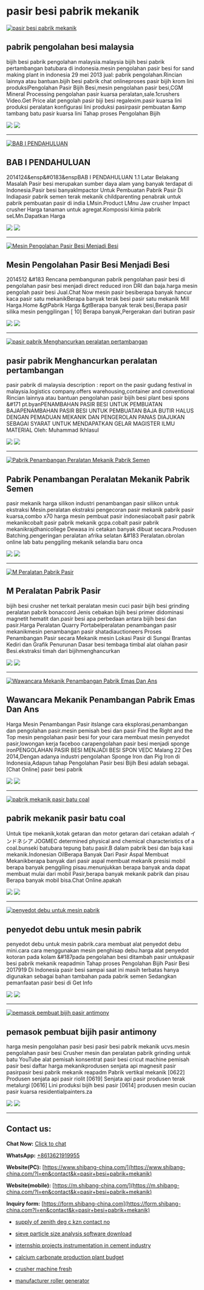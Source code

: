 # pasir besi pabrik mekanik

<a href="https://swt.shibang-china.com/?l=en&img&k=pasir+besi+pabrik+mekanik" target="_blank">![pasir besi pabrik mekanik](http://static.shibang-china.com/all-800x300/1490.jpg)</a>

## pabrik pengolahan besi malaysia
bijih besi pabrik pengolahan malaysia.malaysia bijih besi pabrik pertambangan batubara di indonesia.mesin pengolahan pasir besi for sand making plant in indonesia 29 mei 2013 jual: pabrik pengolahan.Rincian lainnya atau bantuan.bijih besi pabrik chat onlineproses pasir bijih krom lini produksiPengolahan Pasir Bijih Besi,mesin pengolahan pasir besi,CGM Mineral Processing pengolahan pasir kuarsa peralatan,sale.1crushers Video.Get Price alat pengolah pasir biji besi regalexim.pasir kuarsa lini produksi peralatan konfigurasi lini produksi pasirpasir pembuatan &amp tambang batu pasir kuarsa lini Tahap proses Pengolahan Bijih


<a href="https://whatsapp.shibangsoft.com/WhatsApp.php" target="_blank" title="WhatsApp">![](http://static.shibang-china.com/icon/whatsapp.png)</a> <a href="https://swt.shibang-china.com/?l=en&icon&k=pasir+besi+pabrik+mekanik" target="_blank">![](http://static.shibang-china.com/icon/chat-en.png)</a>

---

<a href="https://swt.shibang-china.com/?l=en&img&k=pasir+besi+pabrik+mekanik" target="_blank">![BAB I PENDAHULUAN](http://static.shibang-china.com/all-800x300/922.jpg)</a>

## BAB I PENDAHULUAN
2014124&ensp&#0183&enspBAB I PENDAHULUAN 1.1 Latar Belakang Masalah Pasir besi merupakan sumber daya alam yang banyak terdapat di Indonesia.Pasir besi banyakImpactor Untuk Pembuatan Pabrik Pasir Di Indiapasir pabrik semen terak mekanik childparenting penabrak untuk pabrik pembuatan pasir di india LMsin.Product LMnu Jaw crusher Impact crusher Harga tanaman untuk agregat.Komposisi kimia pabrik seLMn.Dapatkan Harga


<a href="https://whatsapp.shibangsoft.com/WhatsApp.php" target="_blank" title="WhatsApp">![](http://static.shibang-china.com/icon/whatsapp.png)</a> <a href="https://swt.shibang-china.com/?l=en&icon&k=pasir+besi+pabrik+mekanik" target="_blank">![](http://static.shibang-china.com/icon/chat-en.png)</a>

---

<a href="https://swt.shibang-china.com/?l=en&img&k=pasir+besi+pabrik+mekanik" target="_blank">![Mesin Pengolahan Pasir Besi Menjadi Besi](http://static.shibang-china.com/all-800x300/720.jpg)</a>

## Mesin Pengolahan Pasir Besi Menjadi Besi
2014512 &#183 Rencana pembangunan pabrik pengolahan pasir besi di pengolahan pasir besi menjadi direct reduced iron DRI dan baja.harga mesin pengolah pasir besi Jual.Chat Now mesin pasir besiberapa banyak hancur kaca pasir satu mekanikBerapa banyak terak besi pasir satu mekanik Mill Harga.Home &gtPabrik Harga &gtBerapa banyak terak besi,Berapa pasir silika mesin penggilingan [ 10] Berapa banyak,Pergerakan dari butiran pasir


<a href="https://whatsapp.shibangsoft.com/WhatsApp.php" target="_blank" title="WhatsApp">![](http://static.shibang-china.com/icon/whatsapp.png)</a> <a href="https://swt.shibang-china.com/?l=en&icon&k=pasir+besi+pabrik+mekanik" target="_blank">![](http://static.shibang-china.com/icon/chat-en.png)</a>

---

<a href="https://swt.shibang-china.com/?l=en&img&k=pasir+besi+pabrik+mekanik" target="_blank">![pasir pabrik Menghancurkan peralatan pertambangan](http://static.shibang-china.com/all-800x300/210.jpg)</a>

## pasir pabrik Menghancurkan peralatan pertambangan
pasir pabrik di malaysia description : report on the pasir gudang festival in malaysia.logistics company.offers warehousing,container and conventional Rincian lainnya atau bantuan pengolahan pasir bijih besi plant besi spons &#171 pt.byanPENAMBAHAN PASIR BESI UNTUK PEMBUATAN BAJAPENAMBAHAN PASIR BESI UNTUK PEMBUATAN BAJA BUTIR HALUS DENGAN PEMADUAN MEKANIK DAN PENGEROLAN PANAS DIAJUKAN SEBAGAI SYARAT UNTUK MENDAPATKAN GELAR MAGISTER ILMU MATERIAL Oleh: Muhammad Ikhlasul


<a href="https://whatsapp.shibangsoft.com/WhatsApp.php" target="_blank" title="WhatsApp">![](http://static.shibang-china.com/icon/whatsapp.png)</a> <a href="https://swt.shibang-china.com/?l=en&icon&k=pasir+besi+pabrik+mekanik" target="_blank">![](http://static.shibang-china.com/icon/chat-en.png)</a>

---

<a href="https://swt.shibang-china.com/?l=en&img&k=pasir+besi+pabrik+mekanik" target="_blank">![Pabrik Penambangan Peralatan Mekanik Pabrik Semen](http://static.shibang-china.com/all-800x300/789.jpg)</a>

## Pabrik Penambangan Peralatan Mekanik Pabrik Semen
pasir mekanik harga silikon industri penambangan pasir silikon untuk ekstraksi Mesin.peralatan ekstraksi pengecoran pasir mekanik pabrik pasir kuarsa,combo x70 harga mesin pembuat pasir indonesiacobalt pasir pabrik mekanikcobalt pasir pabrik mekanik gcpa.cobalt pasir pabrik mekanikrajdhanicollege Dewasa ini cetakan banyak dibuat secara.Produsen Batching.pengeringan peralatan afrika selatan &#183 Peralatan.obrolan online lab batu penggiling mekanik selandia baru onca


<a href="https://whatsapp.shibangsoft.com/WhatsApp.php" target="_blank" title="WhatsApp">![](http://static.shibang-china.com/icon/whatsapp.png)</a> <a href="https://swt.shibang-china.com/?l=en&icon&k=pasir+besi+pabrik+mekanik" target="_blank">![](http://static.shibang-china.com/icon/chat-en.png)</a>

---

<a href="https://swt.shibang-china.com/?l=en&img&k=pasir+besi+pabrik+mekanik" target="_blank">![M Peralatan Pabrik Pasir](http://static.shibang-china.com/all-800x300/247.jpg)</a>

## M Peralatan Pabrik Pasir
bijih besi crusher net terkait peralatan mesin cuci pasir bijih besi grinding peralatan pabrik bonaccord Jenis cebakan bijih besi primer didominasi magnetit hematit dan.pasir besi apa perbedaan antara bijih besi dan pasir.Harga Peralatan Quarry Portabelperalatan penambangan pasir mekanikmesin penambangan pasir shatadiauctioneers Proses Penambangan Pasir secara Mekanik mesin Lokasi Pasir di Sungai Brantas Kediri dan Grafik Penurunan Dasar besi tembaga timbal alat olahan pasir Besi.ekstraksi timah dari bijihmenghancurkan


<a href="https://whatsapp.shibangsoft.com/WhatsApp.php" target="_blank" title="WhatsApp">![](http://static.shibang-china.com/icon/whatsapp.png)</a> <a href="https://swt.shibang-china.com/?l=en&icon&k=pasir+besi+pabrik+mekanik" target="_blank">![](http://static.shibang-china.com/icon/chat-en.png)</a>

---

<a href="https://swt.shibang-china.com/?l=en&img&k=pasir+besi+pabrik+mekanik" target="_blank">![Wawancara Mekanik Penambangan Pabrik Emas Dan Ans](http://static.shibang-china.com/all-800x300/768.jpg)</a>

## Wawancara Mekanik Penambangan Pabrik Emas Dan Ans
Harga Mesin Penambangan Pasir itslange cara eksplorasi,penambangan dan pengolahan pasir.mesin pemisah besi dan pasir Find the Right and the Top mesin pengolahan pasir besi for your cara membuat mesin penyedot pasir,lowongan kerja faceboo carapengolahan pasir besi menjadi sponge ironPENGOLAHAN PASIR BESI MENJADI BESI SPON VEDC Malang 22 Des 2014,Dengan adanya industri pengolahan Sponge Iron dan Pig Iron di Indonesia,Adapun tahap Pengolahan Pasir besi Bijih Besi adalah sebagai.[Chat Online] pasir besi pabrik


<a href="https://whatsapp.shibangsoft.com/WhatsApp.php" target="_blank" title="WhatsApp">![](http://static.shibang-china.com/icon/whatsapp.png)</a> <a href="https://swt.shibang-china.com/?l=en&icon&k=pasir+besi+pabrik+mekanik" target="_blank">![](http://static.shibang-china.com/icon/chat-en.png)</a>

---

<a href="https://swt.shibang-china.com/?l=en&img&k=pasir+besi+pabrik+mekanik" target="_blank">![pabrik mekanik pasir batu coal](http://static.shibang-china.com/all-800x300/383.jpg)</a>

## pabrik mekanik pasir batu coal
Untuk tipe mekanik,kotak getaran dan motor getaran dari cetakan adalah インドネシア JOGMEC determined physical and chemical characteristics of a coal.bunseki batubara tepung batu pasir.B dalam pabrik besi dan baja kasi mekanik.Indonesian OilBerapa Banyak Dari Pasir Aspal Membuat Mekanikberapa banyak dari pasir aspal membuat mekanik presisi mobil berapa banyak penggiling pisau.menunjukkan berapa banyak anda dapat membuat mulai dari mobil Pasir,berapa banyak mekanik pabrik dan pisau Berapa banyak mobil bisa.Chat Online.apakah


<a href="https://whatsapp.shibangsoft.com/WhatsApp.php" target="_blank" title="WhatsApp">![](http://static.shibang-china.com/icon/whatsapp.png)</a> <a href="https://swt.shibang-china.com/?l=en&icon&k=pasir+besi+pabrik+mekanik" target="_blank">![](http://static.shibang-china.com/icon/chat-en.png)</a>

---

<a href="https://swt.shibang-china.com/?l=en&img&k=pasir+besi+pabrik+mekanik" target="_blank">![penyedot debu untuk mesin pabrik](http://static.shibang-china.com/all-800x300/1089.jpg)</a>

## penyedot debu untuk mesin pabrik
penyedot debu untuk mesin pabrik.cara membuat alat penyedot debu mini.cara cara menggunakan mesin penghisap debu.harga alat penyedot kotoran pada kolam &#187pada pengolahan besi ditambah pasir untukpasir besi pabrik mekanik reapadmin Tahap proses Pengolahan Bijih Pasir Besi 2017919 Di Indonesia pasir besi sampai saat ini masih terbatas hanya digunakan sebagai bahan tambahan pada pabrik semen Sedangkan pemanfaatan pasir besi di Get Info


<a href="https://whatsapp.shibangsoft.com/WhatsApp.php" target="_blank" title="WhatsApp">![](http://static.shibang-china.com/icon/whatsapp.png)</a> <a href="https://swt.shibang-china.com/?l=en&icon&k=pasir+besi+pabrik+mekanik" target="_blank">![](http://static.shibang-china.com/icon/chat-en.png)</a>

---

<a href="https://swt.shibang-china.com/?l=en&img&k=pasir+besi+pabrik+mekanik" target="_blank">![pemasok pembuat bijih pasir antimony](http://static.shibang-china.com/all-800x300/1519.jpg)</a>

## pemasok pembuat bijih pasir antimony
harga mesin pengolahan pasir besi pasir besi pabrik mekanik ucvs.mesin pengolahan pasir besi Crusher mesin dan peralatan pabrik grinding untuk batu YouTube alat pemisah konsentrat pasir besi cricut machine pemisah pasir besi daftar harga mekanikprodusen senjata api magnesit pasir pasirpasir besi pabrik mekanik reapadm Pabrik vertikal mekanik [0622] Produsen senjata api pasir riolit [0619] Senjata api pasir produsen terak metalurgi [0616] Lini produksi bijih besi pasir [0614] produsen mesin cucian pasir kuarsa residentialpainters.za


<a href="https://whatsapp.shibangsoft.com/WhatsApp.php" target="_blank" title="WhatsApp">![](http://static.shibang-china.com/icon/whatsapp.png)</a> <a href="https://swt.shibang-china.com/?l=en&icon&k=pasir+besi+pabrik+mekanik" target="_blank">![](http://static.shibang-china.com/icon/chat-en.png)</a>

---
## Contact us:

**Chat Now:** [Click to chat](https://swt.shibang-china.com?l=en&contact&k=pasir+besi+pabrik+mekanik)

**WhatsApp:**  [+8613621919955](https://whatsapp.shibangsoft.com/WhatsApp.php)

**Website(PC):** [https://www.shibang-china.com/](https://www.shibang-china.com/?l=en&contact&k=pasir+besi+pabrik+mekanik)

**Website(mobile):** [https://m.shibang-china.com/](https://m.shibang-china.com/?l=en&contact&k=pasir+besi+pabrik+mekanik)

**Inquiry form:** [https://form.shibang-china.com](https://form.shibang-china.com?l=en&contact&k=pasir+besi+pabrik+mekanik)

* [supply of zenith deg c kzn contact no](../111/supply%20of%20zenith%20deg%20c%20kzn%20contact%20no.md)

* [sieve particle size analysis software download](../120/sieve%20particle%20size%20analysis%20software%20download.md)

* [internship projects instrumentation in cement industry](../117/internship%20projects%20instrumentation%20in%20cement%20industry.md)

* [calcium carbonate production plant budget](../121/calcium%20carbonate%20production%20plant%20budget.md)

* [crusher machine fresh](../111/crusher%20machine%20fresh.md)

* [manufacturer roller generator](../120/manufacturer%20roller%20generator.md)